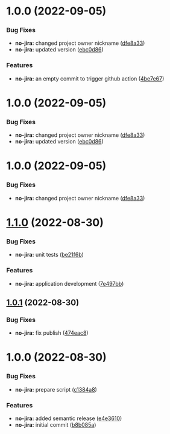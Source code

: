 # 1.0.0 (2022-09-05)


### Bug Fixes

* **no-jira:** changed project owner nickname ([dfe8a33](https://github.com/yuraBezh/crypto-trade-30082022/commit/dfe8a33cb2e10e9ae6fa9b253a2bfcbbdc889ef6))
* **no-jira:** updated version ([ebc0d86](https://github.com/yuraBezh/crypto-trade-30082022/commit/ebc0d86ebd78747e526279bfaaf48e1d8a4fb97d))


### Features

* **no-jira:** an empty commit to trigger github action ([4be7e67](https://github.com/yuraBezh/crypto-trade-30082022/commit/4be7e67ab0c0f3ec34b29579ceb500c5c2119daa))

# 1.0.0 (2022-09-05)


### Bug Fixes

* **no-jira:** changed project owner nickname ([dfe8a33](https://github.com/yuraBezh/crypto-trade-30082022/commit/dfe8a33cb2e10e9ae6fa9b253a2bfcbbdc889ef6))
* **no-jira:** updated version ([ebc0d86](https://github.com/yuraBezh/crypto-trade-30082022/commit/ebc0d86ebd78747e526279bfaaf48e1d8a4fb97d))

# 1.0.0 (2022-09-05)


### Bug Fixes

* **no-jira:** changed project owner nickname ([dfe8a33](https://github.com/yuraBezh/crypto-trade-30082022/commit/dfe8a33cb2e10e9ae6fa9b253a2bfcbbdc889ef6))

# [1.1.0](https://github.com/rbelmega/crypto-trada-30082022/compare/v1.0.1...v1.1.0) (2022-08-30)


### Bug Fixes

* **no-jira:** unit tests ([be21f6b](https://github.com/rbelmega/crypto-trada-30082022/commit/be21f6bec0bf93a1fc50fc15cc0fa10e4af1bad0))


### Features

* **no-jira:** application development ([7e497bb](https://github.com/rbelmega/crypto-trada-30082022/commit/7e497bbeff984428f560bed58caa2847284b19be))

## [1.0.1](https://github.com/rbelmega/crypto-trada-30082022/compare/v1.0.0...v1.0.1) (2022-08-30)


### Bug Fixes

* **no-jira:** fix publish ([474eac8](https://github.com/rbelmega/crypto-trada-30082022/commit/474eac8edb3779a69991f2f06ff036362105dcf5))

# 1.0.0 (2022-08-30)


### Bug Fixes

* **no-jira:** prepare script ([c1384a8](https://github.com/rbelmega/crypto-trada-30082022/commit/c1384a86e86886ba9f2a016f180b58e507ef3285))


### Features

* **no-jira:** added semantic release ([e4e3610](https://github.com/rbelmega/crypto-trada-30082022/commit/e4e36106b8c5382852de8ee2efadd0923de5978b))
* **no-jira:** initial commit ([b8b085a](https://github.com/rbelmega/crypto-trada-30082022/commit/b8b085ab7e9c35708b72a3f605d0336a45920780))
